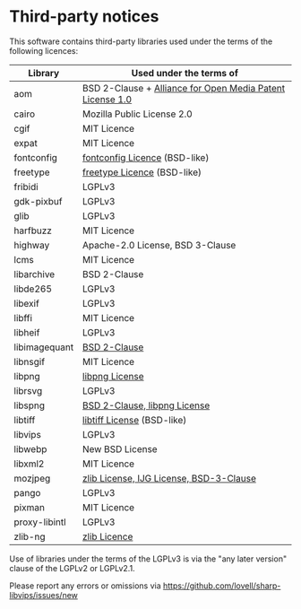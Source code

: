 # Third-party notices

This software contains third-party libraries
used under the terms of the following licences:

| Library       | Used under the terms of                                                                                   |
|---------------|-----------------------------------------------------------------------------------------------------------|
| aom           | BSD 2-Clause + [Alliance for Open Media Patent License 1.0](https://aomedia.org/license/patent-license/)  |
| cairo         | Mozilla Public License 2.0                                                                                |
| cgif          | MIT Licence                                                                                               |
| expat         | MIT Licence                                                                                               |
| fontconfig    | [fontconfig Licence](https://gitlab.freedesktop.org/fontconfig/fontconfig/blob/main/COPYING) (BSD-like)   |
| freetype      | [freetype Licence](https://git.savannah.gnu.org/cgit/freetype/freetype2.git/tree/docs/FTL.TXT) (BSD-like) |
| fribidi       | LGPLv3                                                                                                    |
| gdk-pixbuf    | LGPLv3                                                                                                    |
| glib          | LGPLv3                                                                                                    |
| harfbuzz      | MIT Licence                                                                                               |
| highway       | Apache-2.0 License, BSD 3-Clause                                                                          |
| lcms          | MIT Licence                                                                                               |
| libarchive    | BSD 2-Clause                                                                                              |
| libde265      | LGPLv3                                                                                                    |
| libexif       | LGPLv3                                                                                                    |
| libffi        | MIT Licence                                                                                               |
| libheif       | LGPLv3                                                                                                    |
| libimagequant | [BSD 2-Clause](https://github.com/lovell/libimagequant/blob/main/COPYRIGHT)                               |
| libnsgif      | MIT Licence                                                                                               |
| libpng        | [libpng License](https://github.com/pnggroup/libpng/blob/master/LICENSE)                                  |
| librsvg       | LGPLv3                                                                                                    |
| libspng       | [BSD 2-Clause, libpng License](https://github.com/randy408/libspng/blob/master/LICENSE)                   |
| libtiff       | [libtiff License](https://gitlab.com/libtiff/libtiff/blob/master/LICENSE.md) (BSD-like)                   |
| libvips       | LGPLv3                                                                                                    |
| libwebp       | New BSD License                                                                                           |
| libxml2       | MIT Licence                                                                                               |
| mozjpeg       | [zlib License, IJG License, BSD-3-Clause](https://github.com/mozilla/mozjpeg/blob/master/LICENSE.md)      |
| pango         | LGPLv3                                                                                                    |
| pixman        | MIT Licence                                                                                               |
| proxy-libintl | LGPLv3                                                                                                    |
| zlib-ng       | [zlib Licence](https://github.com/zlib-ng/zlib-ng/blob/develop/LICENSE.md)                                |

Use of libraries under the terms of the LGPLv3 is via the
"any later version" clause of the LGPLv2 or LGPLv2.1.

Please report any errors or omissions via
https://github.com/lovell/sharp-libvips/issues/new
